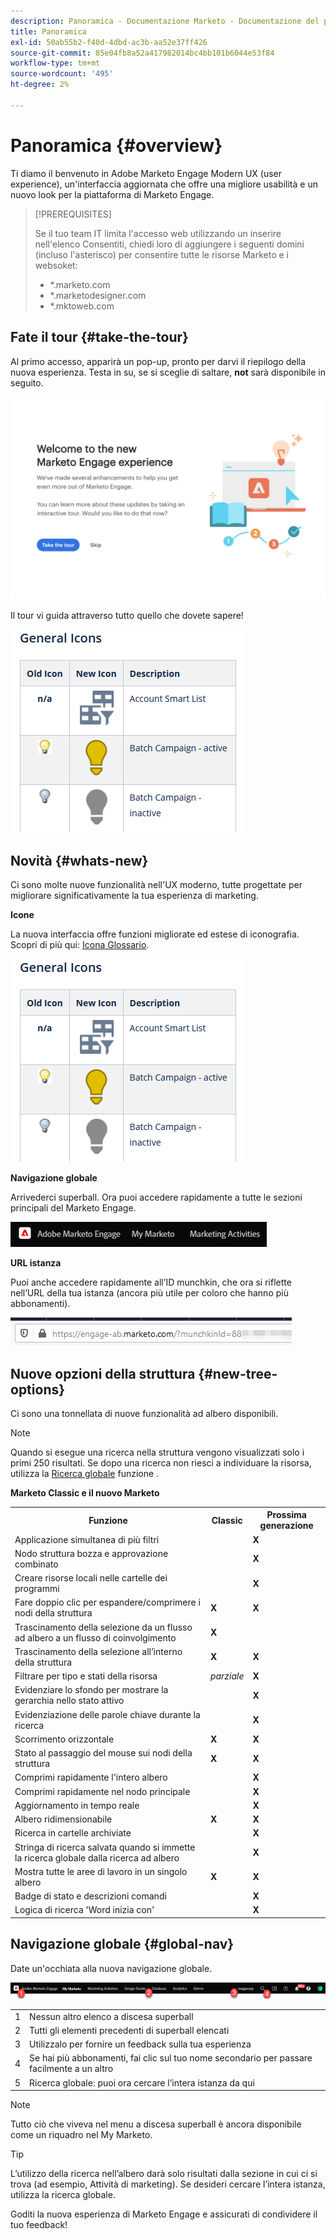 ```yaml
---
description: Panoramica - Documentazione Marketo - Documentazione del prodotto
title: Panoramica
exl-id: 50ab55b2-f40d-4dbd-ac3b-aa52e37ff426
source-git-commit: 85e04fb8a52a417982014bc4bb101b6044e53f84
workflow-type: tm+mt
source-wordcount: '495'
ht-degree: 2%

---
```


# Panoramica {#overview}

Ti diamo il benvenuto in Adobe Marketo Engage Modern UX (user experience), un&#39;interfaccia aggiornata che offre una migliore usabilità e un nuovo look per la piattaforma di Marketo Engage.

>[!PREREQUISITES]
>
>Se il tuo team IT limita l&#39;accesso web utilizzando un inserire nell&#39;elenco Consentiti, chiedi loro di aggiungere i seguenti domini (incluso l&#39;asterisco) per consentire tutte le risorse Marketo e i websoket:
>
>* *.marketo.com
>* *.marketodesigner.com
>* *.mktoweb.com


## Fate il tour {#take-the-tour}

Al primo accesso, apparirà un pop-up, pronto per darvi il riepilogo della nuova esperienza. Testa in su, se si sceglie di saltare, **not** sarà disponibile in seguito.

![](assets/overview-1.png)

Il tour vi guida attraverso tutto quello che dovete sapere!

![](assets/overview-2.png)

## Novità {#whats-new}

Ci sono molte nuove funzionalità nell&#39;UX moderno, tutte progettate per migliorare significativamente la tua esperienza di marketing.

**Icone**

La nuova interfaccia offre funzioni migliorate ed estese di iconografia. Scopri di più qui: [Icona Glossario](/help/marketo/product-docs/marketo-engage-modern-ux/icon-glossary.md).

![](assets/overview-new-icons.png)

**Navigazione globale**

Arrivederci superball. Ora puoi accedere rapidamente a tutte le sezioni principali del Marketo Engage.

![](assets/overview-5.png)

**URL istanza**

Puoi anche accedere rapidamente all’ID munchkin, che ora si riflette nell’URL della tua istanza (ancora più utile per coloro che hanno più abbonamenti).

![](assets/overview-6.png)

## Nuove opzioni della struttura {#new-tree-options}

Ci sono una tonnellata di nuove funzionalità ad albero disponibili.

>[!NOTE]
>
>Quando si esegue una ricerca nella struttura vengono visualizzati solo i primi 250 risultati. Se dopo una ricerca non riesci a individuare la risorsa, utilizza la [Ricerca globale](/help/marketo/product-docs/marketo-engage-modern-ux/using-the-global-search.md) funzione .

**Marketo Classic e il nuovo Marketo**

<table> 
 <tbody>
  <tr>
   <th>Funzione</th> 
   <th>Classic</th> 
   <th>Prossima generazione</th> 
  </tr>
  <tr>
   <td>Applicazione simultanea di più filtri</td> 
   <td></td> 
   <td><strong>X</strong></td>  
  </tr>
  <tr>
   <td>Nodo struttura bozza e approvazione combinato</td> 
   <td></td> 
   <td><strong>X</strong></td> 
  </tr>
  <tr>
   <td>Creare risorse locali nelle cartelle dei programmi</td> 
   <td></td> 
   <td><strong>X</strong></td> 
  </tr>
  <tr>
   <td>Fare doppio clic per espandere/comprimere i nodi della struttura</td> 
   <td><strong>X</strong></td> 
   <td><strong>X</strong></td>  
  </tr>
  <tr>
   <td>Trascinamento della selezione da un flusso ad albero a un flusso di coinvolgimento</td> 
   <td><strong>X</strong></td> 
   <td></td> 
  </tr>
  <tr>
   <td>Trascinamento della selezione all’interno della struttura</td> 
   <td><strong>X</strong></td> 
   <td><strong>X</strong></td> 
  </tr>
  <tr>
   <td>Filtrare per tipo e stati della risorsa</td> 
   <td><i>parziale</i></td> 
   <td><strong>X</strong></td>  
  </tr>
  <tr>
   <td>Evidenziare lo sfondo per mostrare la gerarchia nello stato attivo</td> 
   <td></td> 
   <td><strong>X</strong></td> 
  </tr>
  <tr>
   <td>Evidenziazione delle parole chiave durante la ricerca</td> 
   <td></td> 
   <td><strong>X</strong></td> 
  </tr>
  <tr>
   <td>Scorrimento orizzontale</td> 
   <td><strong>X</strong></td> 
   <td><strong>X</strong></td>  
  </tr>
  <tr>
   <td>Stato al passaggio del mouse sui nodi della struttura</td> 
   <td><strong>X</strong></td> 
   <td><strong>X</strong></td> 
  </tr>
  <tr>
   <td>Comprimi rapidamente l'intero albero</td> 
   <td></td> 
   <td><strong>X</strong></td> 
  </tr>
  <tr>
   <td>Comprimi rapidamente nel nodo principale</td> 
   <td></td> 
   <td><strong>X</strong></td>  
  </tr>
  <tr>
   <td>Aggiornamento in tempo reale</td> 
   <td></td> 
   <td><strong>X</strong></td> 
  </tr>
  <tr>
   <td>Albero ridimensionabile</td> 
   <td><strong>X</strong></td> 
   <td><strong>X</strong></td> 
  </tr>
  <tr>
   <td>Ricerca in cartelle archiviate</td> 
   <td></td> 
   <td><strong>X</strong></td>  
  </tr>
  <tr>
   <td>Stringa di ricerca salvata quando si immette la ricerca globale dalla ricerca ad albero</td> 
   <td></td> 
   <td><strong>X</strong></td> 
  </tr>
  <tr>
   <td>Mostra tutte le aree di lavoro in un singolo albero</td> 
   <td><strong>X</strong></td> 
   <td><strong>X</strong></td> 
  </tr>
  <tr>
   <td>Badge di stato e descrizioni comandi</td> 
   <td></td> 
   <td><strong>X</strong></td>  
  </tr>
  <tr>
   <td>Logica di ricerca 'Word inizia con'</td> 
   <td></td> 
   <td><strong>X</strong></td> 
  </tr>
 </tbody>
</table>

## Navigazione globale {#global-nav}

Date un&#39;occhiata alla nuova navigazione globale.

![](assets/overview-7.png)

<table> 
 <tbody>
  <tr>
   <td>1</td> 
   <td>Nessun altro elenco a discesa superball</td> 
  </tr>
  <tr>
   <td>2</td> 
   <td>Tutti gli elementi precedenti di superball elencati</td> 
  </tr>
  <tr>
   <td>3</td> 
   <td>Utilizzalo per fornire un feedback sulla tua esperienza</td> 
  </tr>
  <tr>
   <td>4</td> 
   <td>Se hai più abbonamenti, fai clic sul tuo nome secondario per passare facilmente a un altro</td> 
  </tr>
  <tr>
   <td>5</td> 
   <td>Ricerca globale: puoi ora cercare l’intera istanza da qui</td> 
  </tr>
 </tbody>
</table>

>[!NOTE]
>
>Tutto ciò che viveva nel menu a discesa superball è ancora disponibile come un riquadro nel My Marketo.

>[!TIP]
>
>L’utilizzo della ricerca nell’albero darà solo risultati dalla sezione in cui ci si trova (ad esempio, Attività di marketing). Se desideri cercare l’intera istanza, utilizza la ricerca globale.

Goditi la nuova esperienza di Marketo Engage e assicurati di condividere il tuo feedback!
